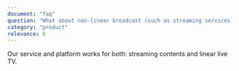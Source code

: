 ```yaml
---
document: "faq"
question: "What about non-linear broadcast (such as streaming services)?"
category: "product"
relevance: 6
---
```


Our service and platform works for both: streaming contents and linear live TV.
